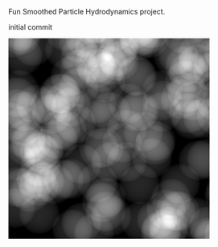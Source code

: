 Fun Smoothed Particle Hydrodynamics project.

initial commit

![initial commit image](images/dec72023.bmp)
